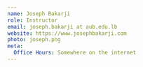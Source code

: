 ```yaml
---
name: Joseph Bakarji
role: Instructor
email: joseph.bakarji at aub.edu.lb
website: https://www.josephbakarji.com
photo: joseph.png
meta:
  Office Hours: Somewhere on the internet
---
```


